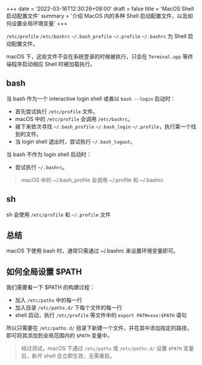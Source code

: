 +++
date = '2022-03-16T12:30:26+08:00'
draft = false
title = 'MacOS Shell 启动配置文件'
summary = '介绍 MacOS 内的多种 Shell 启动配置文件，以及如何设置全局环境变量'
+++

`/etc/profile` `/etc/bashrc` `~/.bash_profile` `~/.profile` `~/.bashrc` 为 Shell 启动配置文件。

macOS 下，这些文件不会在系统登录的时候被执行，只会在 `Terminal.app` 等终端程序启动相应 Shell 时被加载执行。

## bash

当 bash 作为一个 interactive login shell 或者以 `bash --login` 启动时：

* 首先尝试执行 `/etc/profile` 文件。
* macOS 中的 `/etc/profile` 会调用 `/etc/bashrc`。
* 接下来依次寻找 `~/.bash_profile` `~/.bash_login` `~/.profile`，执行第一个找到的文件。
* 当 login shell 退出时，尝试执行 `~/.bash_logout`。

当 bash 不作为 login shell 启动时：

* 尝试执行 `~/.bashrc`。

> macOS 中的 ~/.bash_profile 会调用 ~/.profile 和 ~/.bashrc

## sh

sh 会使用 `/etc/profile` 和 `~/.profile` 文件

## 总结

macOS 下使用 bash 时，通常只需通过 ~/.bashrc 来设置环境变量即可。

## 如何全局设置 $PATH

我们需要看一下 $PATH 的构建过程：

* 加入 `/etc/paths` 中的每一行
* 加入目录 `/etc/paths.d/` 下每个文件的每一行
* shell 启动，执行 `/etc/profile` 等文件中的 `export PATH=xxx:$PATH` 语句

所以只需要在 `/etc/paths.d/` 目录下新建一个文件，并在其中添加指定的路径，即可将其添加到全局范围内的 `$PATH` 变量中。

> 经过测试，macOS 下通过 `/etc/paths` 或 `/etc/paths.d/` 设置 `$PATH` 变量后，新开 shell 会立即生效，无需重启。
